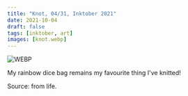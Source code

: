 ```yaml
---
title: "Knot, 04/31, Inktober 2021"
date: 2021-10-04
draft: false
tags: [inktober, art]
images: [knot.webp]
---
```


![WEBP](knot.webp "Image")

My rainbow dice bag remains my favourite thing I've knitted!

Source: from life.
